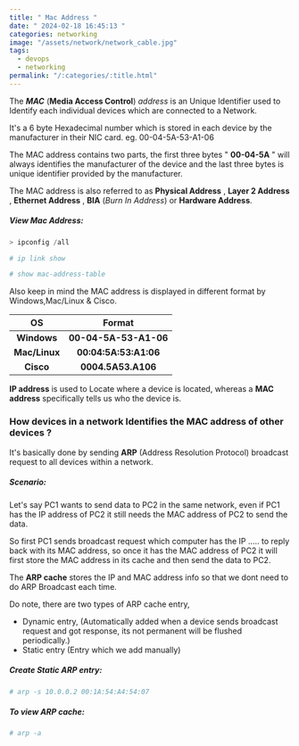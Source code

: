 ```yaml
---
title: " Mac Address "
date: " 2024-02-18 16:45:13 "
categories: networking
image: "/assets/network/network_cable.jpg"
tags:
  - devops
  - networking
permalink: "/:categories/:title.html"
---
```

The ***MAC*** (**Media Access Control**) *address* is an Unique Identifier used to Identify each individual devices which are connected to a Network. 

It's a 6 byte Hexadecimal number which is stored in each device by the manufacturer in their NIC card.  eg. 00-04-5A-53-A1-06

The MAC address contains two parts, the first three bytes " **00-04-5A** " will always identifies the manufacturer of the device and the last three bytes is unique identifier provided by the manufacturer.

The MAC address is also referred to as **Physical Address** , **Layer 2 Address** , **Ethernet Address** , **BIA** (*Burn In Address*) or **Hardware Address**.

##### View Mac Address:

```powershell
> ipconfig /all
```

```bash
# ip link show 
```

```bash
# show mac-address-table
```

Also keep in mind the MAC address is displayed in different format by Windows,Mac/Linux & Cisco.

| **OS** | **Format** |
| :--: | :--: |
| **Windows** | **00-04-5A-53-A1-06** |
| **Mac/Linux** | **00:04:5A:53:A1:06** |
| **Cisco** | **0004.5A53.A106** |

**IP address** is used to Locate where a device is located, whereas a **MAC address** specifically tells us who the device is.

### How devices in a network Identifies the MAC address of other devices ?

It's basically done by sending **ARP** (Address Resolution Protocol) broadcast request to all devices within a network.

##### Scenario:

Let's say PC1 wants to send data to PC2 in the same network, even if PC1 has the IP address of PC2 it still needs the MAC address of PC2 to send the data. 

So first PC1 sends broadcast request which computer has the IP ..... to reply back with its MAC address, so once it has the MAC address of PC2 it will first store the MAC address in its cache and then send the data to PC2. 

The **ARP cache** stores the IP and MAC address info so that we dont need to do ARP Broadcast each time. 

Do note, there are two types of ARP cache entry, 

- Dynamic entry, (Automatically added when a device sends broadcast request and got response, its not permanent will be flushed periodically.)
- Static entry (Entry which we add manually)

##### Create Static ARP entry:

```bash
# arp -s 10.0.0.2 00:1A:54:A4:54:07
```

##### To view ARP cache:

```bash
# arp -a 
```

